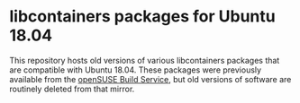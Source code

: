 # libcontainers packages for Ubuntu 18.04

This repository hosts old versions of various libcontainers packages that are
compatible with Ubuntu 18.04. These packages were previously available from the
[openSUSE Build Service](https://download.opensuse.org/repositories/devel:/kubic:/libcontainers:/stable/xUbuntu_18.04/),
but old versions of software are routinely deleted from that mirror.
